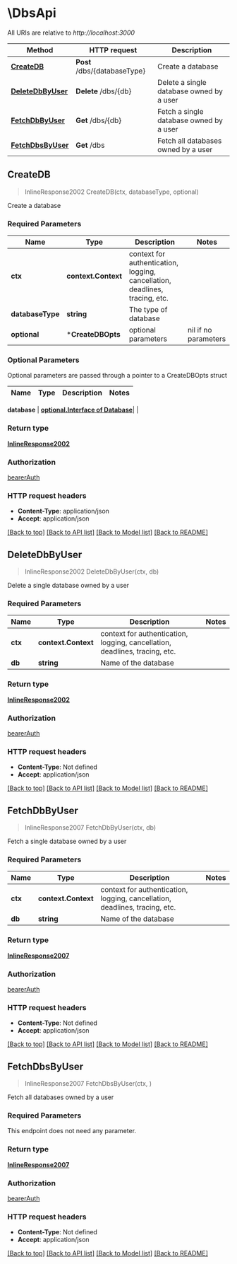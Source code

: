 # \DbsApi

All URIs are relative to *http://localhost:3000*

Method | HTTP request | Description
------------- | ------------- | -------------
[**CreateDB**](DbsApi.md#CreateDB) | **Post** /dbs/{databaseType} | Create a database
[**DeleteDbByUser**](DbsApi.md#DeleteDbByUser) | **Delete** /dbs/{db} | Delete a single database owned by a user
[**FetchDbByUser**](DbsApi.md#FetchDbByUser) | **Get** /dbs/{db} | Fetch a single database owned by a user
[**FetchDbsByUser**](DbsApi.md#FetchDbsByUser) | **Get** /dbs | Fetch all databases owned by a user


## CreateDB

> InlineResponse2002 CreateDB(ctx, databaseType, optional)

Create a database

### Required Parameters


Name | Type | Description  | Notes
------------- | ------------- | ------------- | -------------
**ctx** | **context.Context** | context for authentication, logging, cancellation, deadlines, tracing, etc.
**databaseType** | **string**| The type of database | 
 **optional** | ***CreateDBOpts** | optional parameters | nil if no parameters

### Optional Parameters

Optional parameters are passed through a pointer to a CreateDBOpts struct


Name | Type | Description  | Notes
------------- | ------------- | ------------- | -------------

 **database** | [**optional.Interface of Database**](Database.md)|  | 

### Return type

[**InlineResponse2002**](inline_response_200_2.md)

### Authorization

[bearerAuth](../README.md#bearerAuth)

### HTTP request headers

- **Content-Type**: application/json
- **Accept**: application/json

[[Back to top]](#) [[Back to API list]](../README.md#documentation-for-api-endpoints)
[[Back to Model list]](../README.md#documentation-for-models)
[[Back to README]](../README.md)


## DeleteDbByUser

> InlineResponse2002 DeleteDbByUser(ctx, db)

Delete a single database owned by a user

### Required Parameters


Name | Type | Description  | Notes
------------- | ------------- | ------------- | -------------
**ctx** | **context.Context** | context for authentication, logging, cancellation, deadlines, tracing, etc.
**db** | **string**| Name of the database | 

### Return type

[**InlineResponse2002**](inline_response_200_2.md)

### Authorization

[bearerAuth](../README.md#bearerAuth)

### HTTP request headers

- **Content-Type**: Not defined
- **Accept**: application/json

[[Back to top]](#) [[Back to API list]](../README.md#documentation-for-api-endpoints)
[[Back to Model list]](../README.md#documentation-for-models)
[[Back to README]](../README.md)


## FetchDbByUser

> InlineResponse2007 FetchDbByUser(ctx, db)

Fetch a single database owned by a user

### Required Parameters


Name | Type | Description  | Notes
------------- | ------------- | ------------- | -------------
**ctx** | **context.Context** | context for authentication, logging, cancellation, deadlines, tracing, etc.
**db** | **string**| Name of the database | 

### Return type

[**InlineResponse2007**](inline_response_200_7.md)

### Authorization

[bearerAuth](../README.md#bearerAuth)

### HTTP request headers

- **Content-Type**: Not defined
- **Accept**: application/json

[[Back to top]](#) [[Back to API list]](../README.md#documentation-for-api-endpoints)
[[Back to Model list]](../README.md#documentation-for-models)
[[Back to README]](../README.md)


## FetchDbsByUser

> InlineResponse2007 FetchDbsByUser(ctx, )

Fetch all databases owned by a user

### Required Parameters

This endpoint does not need any parameter.

### Return type

[**InlineResponse2007**](inline_response_200_7.md)

### Authorization

[bearerAuth](../README.md#bearerAuth)

### HTTP request headers

- **Content-Type**: Not defined
- **Accept**: application/json

[[Back to top]](#) [[Back to API list]](../README.md#documentation-for-api-endpoints)
[[Back to Model list]](../README.md#documentation-for-models)
[[Back to README]](../README.md)
